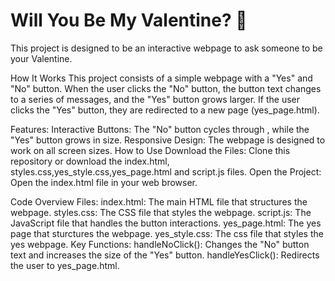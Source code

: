 # Will You Be My Valentine? 💌
This project is designed to be an interactive webpage to ask someone to be your Valentine.   

How It Works
This project consists of a simple webpage with a "Yes" and "No" button. When the user clicks the "No" button, the button text changes to a series of messages, and the "Yes" button grows larger. If the user clicks the "Yes" button, they are redirected to a new page (yes_page.html).

Features:
Interactive Buttons: The "No" button cycles through , while the "Yes" button grows in size.
Responsive Design: The webpage is designed to work on all screen sizes.
How to Use
Download the Files:
Clone this repository or download the index.html, styles.css,yes_style.css,yes_page.html and script.js files.
Open the Project:
Open the index.html file in your web browser.


Code Overview
Files:
index.html: The main HTML file that structures the webpage.
styles.css: The CSS file that styles the webpage.
script.js: The JavaScript file that handles the button interactions.
yes_page.html: The yes page that sturctures the webpage.
yes_style.css: The css file that styles the yes webpage.
Key Functions:
handleNoClick(): Changes the "No" button text and increases the size of the "Yes" button.
handleYesClick(): Redirects the user to yes_page.html.
